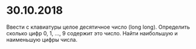 # 30.10.2018
Ввести с клавиатуры целое десятичное число (long long). Определить сколько цифр 0, 1, …, 9 содержит это число. Найти наибольшую и наименьшую цифры числа. 
